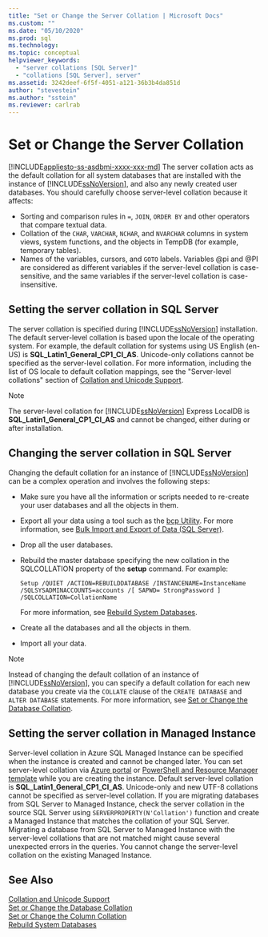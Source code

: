 ```yaml
---
title: "Set or Change the Server Collation | Microsoft Docs"
ms.custom: ""
ms.date: "05/10/2020"
ms.prod: sql
ms.technology: 
ms.topic: conceptual
helpviewer_keywords: 
  - "server collations [SQL Server]"
  - "collations [SQL Server], server"
ms.assetid: 3242deef-6f5f-4051-a121-36b3b4da851d
author: "stevestein"
ms.author: "sstein"
ms.reviewer: carlrab
---
```

# Set or Change the Server Collation

[!INCLUDE[appliesto-ss-asdbmi-xxxx-xxx-md](../../includes/appliesto-ss-asdbmi-xxxx-xxx-md.md)]
  The server collation acts as the default collation for all system databases that are installed with the instance of [!INCLUDE[ssNoVersion](../../includes/ssnoversion-md.md)], and also any newly created user databases. You should carefully choose server-level collation because it affects:
 - Sorting and comparison rules in `=`, `JOIN`, `ORDER BY` and other operators that compare textual data.
 - Collation of the `CHAR`, `VARCHAR`, `NCHAR`, and `NVARCHAR` columns in system views, system functions, and the objects in TempDB (for example, temporary tables).
 - Names of the variables, cursors, and `GOTO` labels. Variables @pi and @PI are considered as different variables if the server-level collation is case-sensitive, and the same variables if the server-level collation is case-insensitive.
  
## Setting the server collation in SQL Server

  The server collation is specified during [!INCLUDE[ssNoVersion](../../includes/ssnoversion-md.md)] installation. The default server-level collation is based upon the locale of the operating system. For example, the default collation for systems using US English (en-US) is **SQL_Latin1_General_CP1_CI_AS**. Unicode-only collations cannot be specified as the server-level collation. For more information, including the list of OS locale to default collation mappings, see the "Server-level collations" section of [Collation and Unicode Support](collation-and-unicode-support.md#Server-level-collations).

> [!NOTE]  
> The server-level collation for [!INCLUDE[ssNoVersion](../../includes/ssnoversion-md.md)] Express LocalDB is **SQL_Latin1_General_CP1_CI_AS** and cannot be changed, either during or after installation.  

## Changing the server collation in SQL Server

 Changing the default collation for an instance of [!INCLUDE[ssNoVersion](../../includes/ssnoversion-md.md)] can be a complex operation and involves the following steps:  
  
- Make sure you have all the information or scripts needed to re-create your user databases and all the objects in them.  
  
- Export all your data using a tool such as the [bcp Utility](../../tools/bcp-utility.md). For more information, see [Bulk Import and Export of Data &#40;SQL Server&#41;](../../relational-databases/import-export/bulk-import-and-export-of-data-sql-server.md).  
  
- Drop all the user databases.  
  
- Rebuild the master database specifying the new collation in the SQLCOLLATION property of the **setup** command. For example:  
  
    ```  
    Setup /QUIET /ACTION=REBUILDDATABASE /INSTANCENAME=InstanceName
    /SQLSYSADMINACCOUNTS=accounts /[ SAPWD= StrongPassword ]
    /SQLCOLLATION=CollationName  
    ```  
  
     For more information, see [Rebuild System Databases](../../relational-databases/databases/rebuild-system-databases.md).  
  
- Create all the databases and all the objects in them.  
  
- Import all your data.  
  
> [!NOTE]  
> Instead of changing the default collation of an instance of [!INCLUDE[ssNoVersion](../../includes/ssnoversion-md.md)], you can specify a default collation for each new database you create via the `COLLATE` clause of the `CREATE DATABASE` and `ALTER DATABASE` statements. For more information, see [Set or Change the Database Collation](set-or-change-the-database-collation.md).  
  
## Setting the server collation in Managed Instance
Server-level collation in Azure SQL Managed Instance can be specified when the instance is created and cannot be changed later. You can set server-level collation via [Azure portal](https://docs.microsoft.com/azure/sql-database/sql-database-managed-instance-get-started#create-a-managed-instance) or [PowerShell and Resource Manager template](https://docs.microsoft.com/azure/sql-database/scripts/sql-managed-instance-create-powershell-azure-resource-manager-template) while you are creating the instance. Default server-level collation is **SQL_Latin1_General_CP1_CI_AS**. Unicode-only and new UTF-8 collations cannot be specified as server-level collation.
If you are migrating databases from SQL Server to Managed Instance, check the server collation in the source SQL Server using `SERVERPROPERTY(N'Collation')` function and create a Managed Instance that matches the collation of your SQL Server. Migrating a database from SQL Server to Managed Instance with the server-level collations that are not matched might cause several unexpected errors in the queries. You cannot change the server-level collation on the existing Managed Instance.

## See Also

 [Collation and Unicode Support](../../relational-databases/collations/collation-and-unicode-support.md)   
 [Set or Change the Database Collation](../../relational-databases/collations/set-or-change-the-database-collation.md)   
 [Set or Change the Column Collation](../../relational-databases/collations/set-or-change-the-column-collation.md)   
 [Rebuild System Databases](../../relational-databases/databases/rebuild-system-databases.md)  
 

